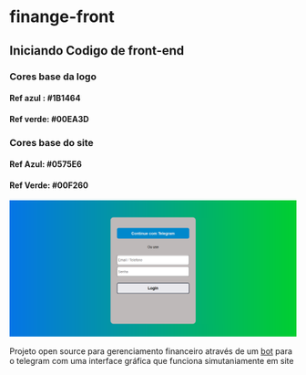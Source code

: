 # finange-front

## Iniciando Codigo de front-end

### Cores base da logo 
#### Ref azul : #1B1464
#### Ref verde: #00EA3D

### Cores base do site
#### Ref Azul: #0575E6
#### Ref Verde: #00F260 

<img src="assets\img\Login.png" alt="Página de Login"></img>

Projeto open source para gerenciamento financeiro através de um [bot](https://github.com/Finange/finange-bot) para o telegram com uma 
interface gráfica que funciona simutaniamente em site
